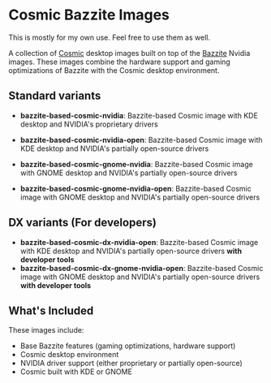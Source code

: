 # Cosmic Bazzite Images
This is mostly for my own use. Feel free to use them as well.

A collection of [Cosmic](https://github.com/pop-os/cosmic-epoch) desktop images built on top of the [Bazzite](https://github.com/ublue-os/bazzite) Nvidia images. These images combine the hardware support and gaming optimizations of Bazzite with the Cosmic desktop environment.

## Standard variants
- **bazzite-based-cosmic-nvidia**: Bazzite-based Cosmic image with KDE desktop and NVIDIA's proprietary drivers
- **bazzite-based-cosmic-nvidia-open**: Bazzite-based Cosmic image with KDE desktop and NVIDIA's partially open-source drivers

- **bazzite-based-cosmic-gnome-nvidia**: Bazzite-based Cosmic image with GNOME desktop and NVIDIA's partially open-source drivers
- **bazzite-based-cosmic-gnome-nvidia-open**: Bazzite-based Cosmic image with GNOME desktop and NVIDIA's partially open-source drivers

## DX variants (For developers)
- **bazzite-based-cosmic-dx-nvidia-open**: Bazzite-based Cosmic image with KDE desktop and NVIDIA's partially open-source drivers **with developer tools**
- **bazzite-based-cosmic-dx-gnome-nvidia-open**: Bazzite-based Cosmic image with GNOME desktop and NVIDIA's partially open-source drivers **with developer tools**

## What's Included
These images include:

- Base Bazzite features (gaming optimizations, hardware support)
- Cosmic desktop environment
- NVIDIA driver support (either proprietary or partially open-source)
- Cosmic built with KDE or GNOME
